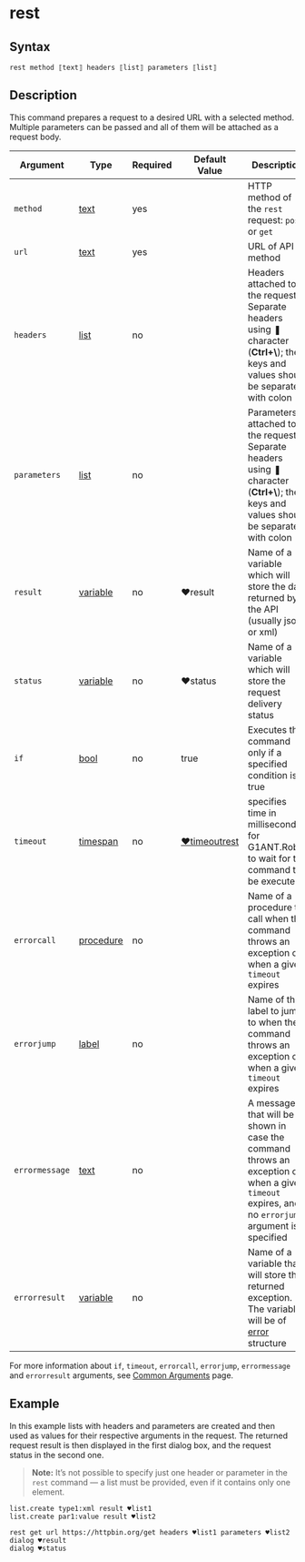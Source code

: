 # rest

## Syntax

```G1ANT
rest method ⟦text⟧ headers ⟦list⟧ parameters ⟦list⟧
```

## Description

This command prepares a request to a desired URL with a selected method. Multiple parameters can be passed and all of them will be attached as a request body.

| Argument | Type | Required | Default Value | Description |
| -------- | ---- | -------- | ------------- | ----------- |
|`method`| [text](../../G1ANT.Language/Structures/TextStructure.md) | yes |  | HTTP method of the `rest` request: `post` or `get` |
|`url`| [text](../../G1ANT.Language/Structures/TextStructure.md) | yes|  | URL of API method |
|`headers`| [list](../../G1ANT.Language/Structures/ListStructure.md) | no |  |Headers attached to the request. Separate headers using ❚ character (**Ctrl+\\**); their keys and values should be separated with colon (:) |
|`parameters`| [list](../../G1ANT.Language/Structures/ListStructure.md) | no |  | Parameters attached to the request. Separate headers using ❚ character (**Ctrl+\\**); their keys and values should be separated with colon (:) |
|`result`| [variable](../../G1ANT.Language/Structures/VariableStructure.md) | no |  ♥result  |Name of a variable which will store the data returned by the API (usually json or xml) |
|`status`| [variable](../../G1ANT.Language/Structures/VariableStructure.md) | no | ♥status |Name of a variable which will store the request delivery status  |
| `if`           | [bool](../../G1ANT.Language/Structures/BooleanStructure.md) | no       | true                                                        | Executes the command only if a specified condition is true   |
|`timeout`| [timespan](../../G1ANT.Language/Structures/TimeSpanStructure.md) | no | [♥timeoutrest](../Variables/TimeoutRestVariable.md) | specifies time in milliseconds for G1ANT.Robot to wait for the command to be executed |
| `errorcall`    | [procedure](../../G1ANT.Language/Structures/ProcedureStructure.md) | no       |                                                             | Name of a procedure to call when the command throws an exception or when a given `timeout` expires |
| `errorjump`    | [label](../../G1ANT.Language/Structures/LabelStructure.md) | no       |                                                             | Name of the label to jump to when the command throws an exception or when a given `timeout` expires |
| `errormessage` | [text](../../G1ANT.Language/Structures/TextStructure.md) | no       |                                                             | A message that will be shown in case the command throws an exception or when a given `timeout` expires, and no `errorjump` argument is specified |
| `errorresult`  | [variable](../../G1ANT.Language/Structures/VariableStructure.md) | no       |                                                             | Name of a variable that will store the returned exception. The variable will be of [error](../../G1ANT.Language/Structures/ErrorStructure.md) structure  |

For more information about `if`, `timeout`, `errorcall`, `errorjump`, `errormessage` and `errorresult` arguments, see [Common Arguments](../../../appendices/common-arguments.md) page.

## Example

In this example lists with headers and parameters are created and then used as values for their respective arguments in the request. The returned request result is then displayed in the first dialog box, and the request status in the second one.

> **Note:** It’s not possible to specify just one header or parameter in the `rest` command — a list must be provided, even if it contains only one element.

```G1ANT
list.create type1:xml result ♥list1
list.create par1:value result ♥list2

rest get url https://httpbin.org/get headers ♥list1 parameters ♥list2
dialog ♥result
dialog ♥status
```

